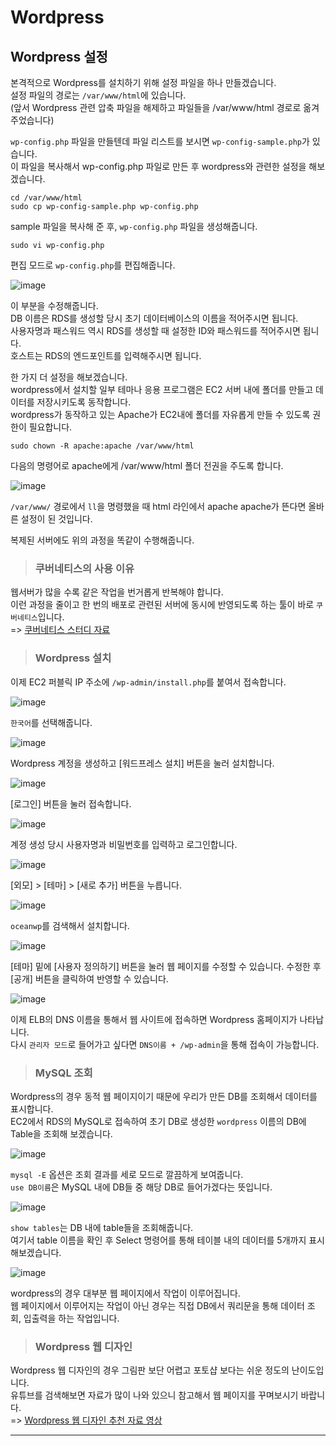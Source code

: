 # Wordpress

## Wordpress 설정

본격적으로 Wordpress를 설치하기 위해 설정 파일을 하나 만들겠습니다.   
설정 파일의 경로는 `/var/www/html`에 있습니다.   
(앞서 Wordpress 관련 압축 파일을 해제하고 파일들을 /var/www/html 경로로 옮겨주었습니다)

`wp-config.php` 파일을 만들텐데 파일 리스트를 보시면 `wp-config-sample.php`가 있습니다.   
이 파일을 복사해서 wp-config.php 파일로 만든 후 wordpress와 관련한 설정을 해보겠습니다.

```
cd /var/www/html
sudo cp wp-config-sample.php wp-config.php
```

sample 파일을 복사해 준 후, `wp-config.php` 파일을 생성해줍니다.

```
sudo vi wp-config.php
```

편집 모드로 `wp-config.php`를 편집해줍니다.

![image](https://user-images.githubusercontent.com/43658658/134874244-3225d133-1ce0-4ae2-99fb-86716c0b0338.png)

이 부분을 수정해줍니다.   
DB 이름은 RDS를 생성할 당시 초기 데이터베이스의 이름을 적어주시면 됩니다.   
사용자명과 패스워드 역시 RDS를 생성할 때 설정한 ID와 패스워드를 적어주시면 됩니다.   
호스트는 RDS의 엔드포인트를 입력해주시면 됩니다.

한 가지 더 설정을 해보겠습니다.   
wordpress에서 설치할 일부 테마나 응용 프로그램은 EC2 서버 내에 폴더를 만들고 데이터를 저장시키도록 동작합니다.   
wordpress가 동작하고 있는 Apache가 EC2내에 폴더를 자유롭게 만들 수 있도록 권한이 필요합니다.

```
sudo chown -R apache:apache /var/www/html
```

다음의 명령어로 apache에게 /var/www/html 폴더 전권을 주도록 합니다.

![image](https://user-images.githubusercontent.com/43658658/134875057-115320fd-f14b-4030-b4fc-1ed5656fa4e9.png)

`/var/www/` 경로에서 `ll`을 명령했을 때 html 라인에서 apache apache가 뜬다면 올바른 설정이 된 것입니다.

복제된 서버에도 위의 과정을 똑같이 수행해줍니다.

> <h3>쿠버네티스의 사용 이유</h3>

웹서버가 많을 수록 같은 작업을 번거롭게 반복해야 합니다.   
이런 과정을 줄이고 한 번의 배포로 관련된 서버에 동시에 반영되도록 하는 툴이 바로 `쿠버네티스`입니다.   
=> [쿠버네티스 스터디 자료](https://www.eksworkshop.com/)

> <h3>Wordpress 설치</h3>

이제 EC2 퍼블릭 IP 주소에 `/wp-admin/install.php`를 붙여서 접속합니다.

![image](https://user-images.githubusercontent.com/43658658/134876119-a250a1b3-3d47-4be8-a80a-11a2e1f8ef07.png)

`한국어`를 선택해줍니다.

![image](https://user-images.githubusercontent.com/43658658/134876354-6f15ed66-9297-4746-8cc8-c253d7e8c66f.png)

Wordpress 계정을 생성하고 [워드프레스 설치] 버튼을 눌러 설치합니다.

![image](https://user-images.githubusercontent.com/43658658/134876477-8ecfb28f-0db9-4869-bafd-f42996cc029d.png)

[로그인] 버튼을 눌러 접속합니다.

![image](https://user-images.githubusercontent.com/43658658/134876581-b6560683-03c9-49bd-b866-9629c0ca87b1.png)

계정 생성 당시 사용자명과 비밀번호를 입력하고 로그인합니다.

![image](https://user-images.githubusercontent.com/43658658/134876794-35208719-bc10-4cd6-994b-716049394a33.png)

[외모] > [테마] > [새로 추가] 버튼을 누릅니다.

![image](https://user-images.githubusercontent.com/43658658/134877051-8710fcc7-6858-4ffa-86f4-a427e6013ba3.png)

`oceanwp`를 검색해서 설치합니다.

![image](https://user-images.githubusercontent.com/43658658/134877486-37202e89-b5b1-4059-b150-61143d662bcf.png)

[테마] 밑에 [사용자 정의하기] 버튼을 눌러 웹 페이지를 수정할 수 있습니다.
수정한 후 [공개] 버튼을 클릭하여 반영할 수 있습니다.

![image](https://user-images.githubusercontent.com/43658658/134878156-72059849-b627-4166-bd9b-96bf0b35e0ed.png)

이제 ELB의 DNS 이름을 통해서 웹 사이트에 접속하면 Wordpress 홈페이지가 나타납니다.   
다시 `관리자 모드`로 들어가고 싶다면 `DNS이름 + /wp-admin`을 통해 접속이 가능합니다.

> <h3>MySQL 조회</h3>

Wordpress의 경우 동적 웹 페이지이기 때문에 우리가 만든 DB를 조회해서 데이터를 표시합니다.   
EC2에서 RDS의 MySQL로 접속하여 초기 DB로 생성한 `wordpress` 이름의 DB에 Table을 조회해 보겠습니다.

![image](https://user-images.githubusercontent.com/43658658/134879122-0c02ca30-dae0-486c-a278-9ab1a7043852.png)

`mysql -E` 옵션은 조회 결과를 세로 모드로 깔끔하게 보여줍니다.   
`use DB이름`은 MySQL 내에 DB들 중 해당 DB로 들어가겠다는 뜻입니다.

![image](https://user-images.githubusercontent.com/43658658/134879401-9151eb96-d642-46da-946d-e53fd8cb058a.png)

`show tables`는 DB 내에 table들을 조회해줍니다.   
여기서 table 이름을 확인 후 Select 명령어를 통해 테이블 내의 데이터를 5개까지 표시해보겠습니다.   

![image](https://user-images.githubusercontent.com/43658658/134879628-f4753f74-eec1-45d1-bfb9-839cd7fb3a9d.png)

wordpress의 경우 대부분 웹 페이지에서 작업이 이루어집니다.   
웹 페이지에서 이루어지는 작업이 아닌 경우는 직접 DB에서 쿼리문을 통해 데이터 조회, 입출력을 하는 작업입니다.

> <h3>Wordpress 웹 디자인</h3>

Wordpress 웹 디자인의 경우 그림판 보단 어렵고 포토샵 보다는 쉬운 정도의 난이도입니다.   
유튜브를 검색해보면 자료가 많이 나와 있으니 참고해서 웹 페이지를 꾸며보시기 바랍니다.   
=> [Wordpress 웹 디자인 추천 자료 영상](https://www.youtube.com/watch?v=N7NYQTih-2U)

---


